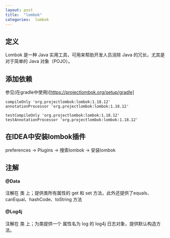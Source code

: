```yaml
---
layout: post
title:  "lombok"
categories:  lombok
---
```


## 定义
Lombok 是一种 Java 实用工具，可用来帮助开发人员消除 Java 的冗长，尤其是对于简单的 Java 对象（POJO）。

## 添加依赖
参见(在gradle中使用)[https://projectlombok.org/setup/gradle]
```
compileOnly 'org.projectlombok:lombok:1.18.12'
annotationProcessor 'org.projectlombok:lombok:1.18.12'

testCompileOnly 'org.projectlombok:lombok:1.18.12'
testAnnotationProcessor 'org.projectlombok:lombok:1.18.12'
```

## 在IDEA中安装lombok插件
preferences -> Plugins -> 搜索lombok -> 安装lombok

## 注解
#### @Data
注解在 类 上；提供类所有属性的 get 和 set 方法，此外还提供了equals、canEqual、hashCode、toString 方法

#### @Log4j
注解在 类 上；为类提供一个 属性名为 log 的 log4j 日志对象，提供默认构造方法。
